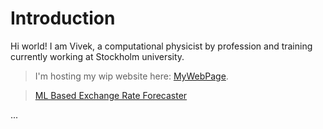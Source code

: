 # Introduction

Hi world! I am Vivek, a computational physicist by profession and training
currently working at Stockholm university.

> I'm hosting my wip website here: [MyWebPage](https://vivch14.github.io/).

> [ML Based Exchange Rate Forecaster](https://github.com/VivCh14/forexmontior)

...


<!---
VivCh14/VivCh14 is a ✨ special ✨ repository because its `README.md` (this file) appears on your GitHub profile.
You can click the Preview link to take a look at your changes.
--->
